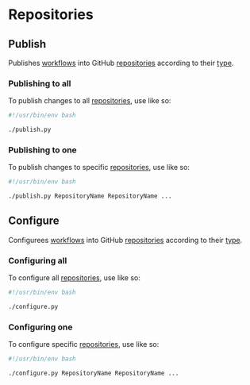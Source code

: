 # Repositories

## Publish

Publishes [workflows](/workflows) into GitHub [repositories](/repositories) according to their [type](/types).

### Publishing to all

To publish changes to all [repositories](/repositories), use like so:

```bash
#!/usr/bin/env bash

./publish.py
```

### Publishing to one

To publish changes to specific [repositories](/repositories), use like so:

```bash
#!/usr/bin/env bash

./publish.py RepositoryName RepositoryName ...
```

## Configure

Configurees [workflows](/workflows) into GitHub [repositories](/repositories) according to their [type](/types).

### Configuring all

To configure all [repositories](/repositories), use like so:

```bash
#!/usr/bin/env bash

./configure.py
```

### Configuring one

To configure specific [repositories](/repositories), use like so:

```bash
#!/usr/bin/env bash

./configure.py RepositoryName RepositoryName ...
```

